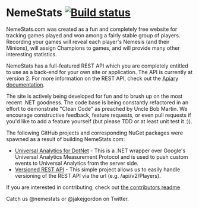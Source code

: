 NemeStats  [![Build status](https://ci.appveyor.com/api/projects/status/q5d26a5d8v7occ16?svg=true)](https://ci.appveyor.com/project/cracker4o/nemestats)
===============

NemeStats.com was created as a fun and completely free website for tracking games played and won among a fairly stable group of players. Recording your games will reveal each player's Nemesis (and their Minions), will assign Champions to games, and will provide many other interesting statistics.

NemeStats has a full-featured REST API which you are completely entitled to use as a back-end for your own site or application.
The API is currently at version 2. For more information on the REST API, check out the [Apiary documentation](http://docs.nemestatsapiversion2.apiary.io/#).

The site is actively being developed for fun and to brush up on the most recent .NET goodness. The code base is being constantly refactored in an effort to demonstrate "Clean Code" as preached by Uncle Bob Martin. We encourage constructive feedback, feature requests, or even pull requests if you'd like to add a feature yourself (but please TDD or at least unit test it :)).

The following GitHub projects and corresponding NuGet packages were spawned as a result of building NemeStats.com:
* [Universal Analytics for DotNet](https://github.com/RIDGIDSoftwareSolutions/Universal-Analytics-For-DotNet) - This is a .NET wrapper over Google's Universal Analytics Measurement Protocol and is used to push custom events to Universal Analytics from the server side.
* [Versioned REST API](https://github.com/RIDGIDSoftwareSolutions/versioned-rest-api) - This simple project allows us to easily handle versioning of the REST API via the url (e.g. /api/v2/Players).

If you are interested in contributing, check out [the contributors readme](https://github.com/NemeStats/NemeStats/blob/master/Contributors.md)

Catch us @nemestats or @jakejgordon on Twitter.
